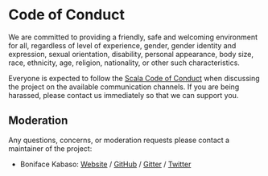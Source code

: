 # Code of Conduct

We are committed to providing a friendly, safe and welcoming environment for all, regardless of level of experience, gender, gender identity and expression, sexual orientation, disability, personal appearance, body size, race, ethnicity, age, religion, nationality, or other such characteristics.

Everyone is expected to follow the [Scala Code of Conduct] when discussing the project on the available communication channels. If you are being harassed, please contact us immediately so that we can support you.

## Moderation

Any questions, concerns, or moderation requests please contact a maintainer of the project:

- Boniface Kabaso: [Website](https://github.com/boniface) / [GitHub](https://github.com/boniface) / [Gitter](https://gitter.im/boniface) / [Twitter](https://twitter.com/bonifacekabaso)

[Scala Code of Conduct]: https://www.scala-lang.org/conduct/
